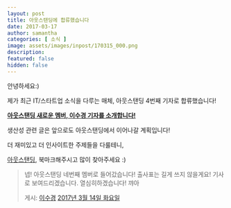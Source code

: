 ```yaml
---
layout: post
title: 아웃스탠딩에 합류했습니다
date: 2017-03-17
author: samantha
categories: [ 소식 ]
image: assets/images/inpost/170315_000.png
description: 
featured: false
hidden: false
---
```



안녕하세요:)

제가 최근 IT/스타트업 소식을 다루는 매체, 아웃스탠딩 4번째 기자로 합류했습니다!

**[아웃스탠딩 새로운 멤버, 이수경 기자를 소개합니다!](http://outstanding.kr/sophie20170315/)**

생산성 관련 글은 앞으로도 아웃스탠딩에서 이어나갈 계획입니다!

더 재미있고 더 인사이트한 주제들을 다룰테니, 

[아웃스탠딩](http://www.outstanding.kr), 북마크해주시고 많이 찾아주세요 :)

<div class="fb-post" data-href="https://www.facebook.com/samantha.writer89/posts/1362583620466035" data-width="500" data-show-text="true"><blockquote cite="https://www.facebook.com/samantha.writer89/posts/1362583620466035" class="fb-xfbml-parse-ignore"><p>넵! 아웃스탠딩 네번째 멤버로 들어갔습니다! 출사표는 길게 쓰지 않을게요! 기사로 보여드리겠습니다. 열심히하겠습니다! 꺄아</p>게시: <a href="https://www.facebook.com/samantha.writer89">이수경</a>&nbsp;<a href="https://www.facebook.com/samantha.writer89/posts/1362583620466035">2017년 3월 14일 화요일</a></blockquote></div>
